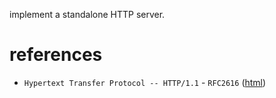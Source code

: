implement a standalone HTTP server.

# references

- `Hypertext Transfer Protocol -- HTTP/1.1` - `RFC2616` ([html](https://tools.ietf.org/html/rfc2616))
